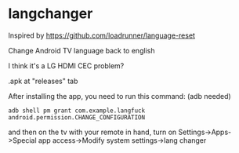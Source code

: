# langchanger

Inspired by https://github.com/loadrunner/language-reset

Change Android TV language back to english

I think it's a LG HDMI CEC problem?

.apk at "releases" tab

After installing the app, you need to run this command: (adb needed)

`adb shell pm grant com.example.langfuck android.permission.CHANGE_CONFIGURATION`

and then on the tv with your remote in hand, turn on Settings->Apps->Special app access->Modify system settings->lang changer
